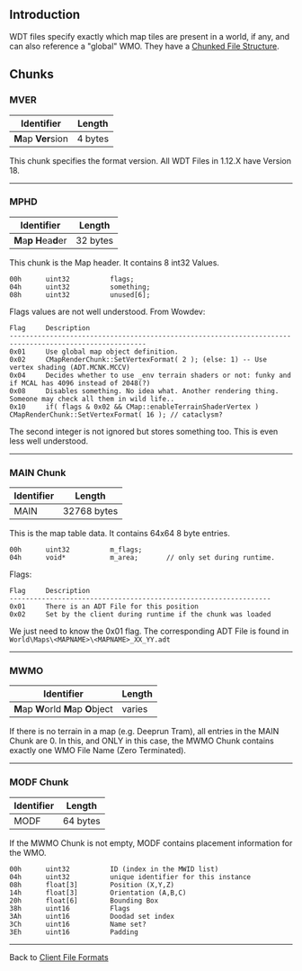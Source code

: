 ## Introduction

WDT files specify exactly which map tiles are present in a world, if any, and can also reference a "global" WMO. They have a [Chunked File Structure](Chunked-file-structure).

## Chunks

### MVER

| Identifier          | Length  |
| ------------------- | ------- |
| **M**ap **Ver**sion | 4 bytes |

This chunk specifies the format version. All WDT Files in 1.12.X have Version 18.

***

### MPHD

| Identifier                 | Length   |
| -------------------------- | -------- |
| **M**a**p** **H**ea**d**er | 32 bytes |

This chunk is the Map header. It contains 8 int32 Values.

```
00h      uint32          flags;
04h      uint32          something;
08h      uint32          unused[6];
```

Flags values are not well understood. From Wowdev:

```
Flag     Description
--------------------------------------------------------------------------------------------------------
0x01     Use global map object definition.
0x02     CMapRenderChunk::SetVertexFormat( 2 ); (else: 1) -- Use vertex shading (ADT.MCNK.MCCV)
0x04     Decides whether to use _env terrain shaders or not: funky and if MCAL has 4096 instead of 2048(?)
0x08     Disables something. No idea what. Another rendering thing. Someone may check all them in wild life..
0x10     if( flags & 0x02 && CMap::enableTerrainShaderVertex ) CMapRenderChunk::SetVertexFormat( 16 ); // cataclysm?
```

The second integer is not ignored but stores something too. This is even less well understood.

***

### MAIN Chunk

| Identifier | Length      |
| ---------- | ----------- |
| MAIN       | 32768 bytes |

This is the map table data. It contains 64x64 8 byte entries.

```
00h      uint32          m_flags;
04h      void*           m_area;       // only set during runtime.
```

Flags:

```
Flag     Description
-----------------------------------------------------------------
0x01     There is an ADT File for this position
0x02     Set by the client during runtime if the chunk was loaded
```

We just need to know the 0x01 flag. The corresponding ADT File is found in `World\Maps\<MAPNAME>\<MAPNAME>_XX_YY.adt`

***

### MWMO

| Identifier                           | Length |
| ------------------------------------ | ------ |
| **M**ap **W**orld **M**ap **O**bject | varies |



If there is no terrain in a map (e.g. Deeprun Tram), all entries in the MAIN Chunk are 0. In this, and ONLY in this case, the MWMO Chunk contains exactly one WMO File Name (Zero Terminated).

***

### MODF Chunk

| Identifier | Length   |
| ---------- | -------- |
| MODF       | 64 bytes |


If the MWMO Chunk is not empty, MODF contains placement information for the WMO.

```
00h      uint32          ID (index in the MWID list)
04h      uint32          unique identifier for this instance
08h      float[3]        Position (X,Y,Z)
14h      float[3]        Orientation (A,B,C)
20h      float[6]        Bounding Box
38h      uint16          Flags
3Ah      uint16          Doodad set index
3Ch      uint16          Name set?
3Eh      uint16          Padding
```

***

Back to [Client File Formats](Client-file-formats)
